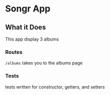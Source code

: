 # Songr App

## What it Does
This app display 3 albums

### Routes
`/albums` takes you to the albums page

### Tests
tests written for constructor, getters, and setters